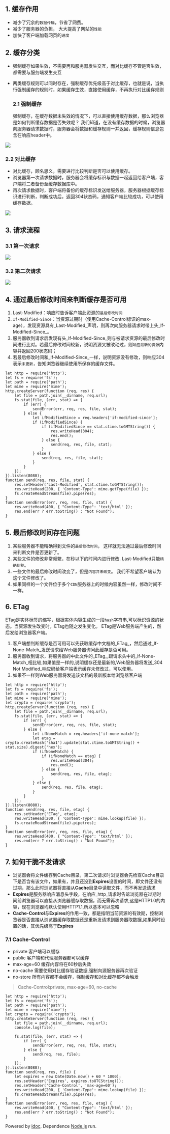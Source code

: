## 1\. 缓存作用

-   减少了冗余的`数据传输`，节省了网费。
-   减少了服务器的负担， 大大提高了网站的`性能`
-   加快了客户端加载网页的`速度`

## 2\. 缓存分类

-   强制缓存如果生效，不需要再和服务器发生交互，而对比缓存不管是否生效，都需要与服务端发生交互
-   两类缓存规则可以同时存在，强制缓存优先级高于对比缓存，也就是说，当执行强制缓存的规则时，如果缓存生效，直接使用缓存，不再执行对比缓存规则
    
    ### 2.1 强制缓存
    
    强制缓存，在缓存数据未失效的情况下，可以直接使用缓存数据，那么浏览器是如何判断缓存数据是否失效呢？ 我们知道，在没有缓存数据的时候，浏览器向服务器请求数据时，服务器会将数据和缓存规则一并返回，缓存规则信息包含在响应header中。

![](http://img.zhufengpeixun.cn/cache2.png)

### 2.2 对比缓存

-   对比缓存，顾名思义，需要进行比较判断是否可以使用缓存。
-   浏览器第一次请求数据时，服务器会将缓存标识与数据一起返回给客户端，客户端将二者备份至缓存数据库中。
-   再次请求数据时，客户端将备份的缓存标识发送给服务器，服务器根据缓存标识进行判断，判断成功后，返回304状态码，通知客户端比较成功，可以使用缓存数据。

![](http://img.zhufengpeixun.cn/cache4.png)

## 3\. 请求流程

### 3.1 第一次请求

![](http://img.zhufengpeixun.cn/cache6.png)

### 3.2 第二次请求

![](http://7xjf2l.com1.z0.glb.clouddn.com/cache.png)

## 4\. 通过最后修改时间来判断缓存是否可用

1.  Last-Modified：响应时告诉客户端此资源的`最后修改时间`
2.  `If-Modified-Since`：当资源过期时（使用Cache-Control标识的max-age），发现资源具有_Last-Modified_声明，则再次向服务器请求时带上头_If-Modified-Since_。
3.  服务器收到请求后发现有头_If-Modified-Since_则与被请求资源的最后修改时间进行比对。若最后修改时间较新，说明资源又被改动过，则`响应最新的资源`内容并返回200状态码；
4.  若最后修改时间和_If-Modified-Since_一样，说明资源没有修改，则响应304表示`未更新`，告知浏览器继续使用所保存的缓存文件。

```
let http = require('http');
let fs = require('fs');
let path = require('path');
let mime = require('mime');
http.createServer(function (req, res) {
    let file = path.join(__dirname, req.url);
    fs.stat(file, (err, stat) => {
        if (err) {
            sendError(err, req, res, file, stat);
        } else {
            let ifModifiedSince = req.headers['if-modified-since'];
            if (ifModifiedSince) {
                if (ifModifiedSince == stat.ctime.toGMTString()) {
                    res.writeHead(304);
                    res.end();
                } else {
                    send(req, res, file, stat);
                }
            } else {
                send(req, res, file, stat);
            }
        }
    });
}).listen(8080);
function send(req, res, file, stat) {
    res.setHeader('Last-Modified', stat.ctime.toGMTString());
    res.writeHead(200, { 'Content-Type': mime.getType(file) });
    fs.createReadStream(file).pipe(res);
}
function sendError(err, req, res, file, stat) {
    res.writeHead(400, { "Content-Type": 'text/html' });
    res.end(err ? err.toString() : "Not Found");
}

```

## 5\. 最后修改时间存在问题

1.  某些服务器不能精确得到文件的`最后修改时间`， 这样就无法通过最后修改时间来判断文件是否更新了。
2.  某些文件的修改非常频繁，在秒以下的时间内进行修改. Last-Modified只能`精确到秒`。
3.  一些文件的最后修改时间改变了，但是`内容并未改变`。 我们不希望客户端认为这个文件修改了。
4.  如果同样的一个文件位于多个`CDN`服务器上的时候内容虽然一样，修改时间不一样。

## 6\. ETag

ETag是实体标签的缩写，根据实体内容生成的一段`hash`字符串,可以标识资源的状态。当资源发生改变时，ETag也随之发生变化。 ETag是Web服务端产生的，然后发给浏览器客户端。

1.  客户端想判断缓存是否可用可以先获取缓存中文档的_ETag_，然后通过_If-None-Match_发送请求给Web服务器询问此缓存是否可用。
2.  服务器收到请求，将服务器的中此文件的_ETag_,跟请求头中的_If-None-Match_相比较,如果值是一样的,说明缓存还是最新的,Web服务器将发送_304 Not Modified_响应码给客户端表示缓存未修改过，可以使用。
3.  如果不一样则Web服务器将发送该文档的最新版本给浏览器客户端

```
let http = require('http');
let fs = require('fs');
let path = require('path');
let mime = require('mime');
let crypto = require('crypto');
http.createServer(function (req, res) {
    let file = path.join(__dirname, req.url);
    fs.stat(file, (err, stat) => {
        if (err) {
            sendError(err, req, res, file, stat);
        } else {
            let ifNoneMatch = req.headers['if-none-match'];
            let etag = crypto.createHash('sha1').update(stat.ctime.toGMTString() + stat.size).digest('hex');
            if (ifNoneMatch) {
                if (ifNoneMatch == etag) {
                    res.writeHead(304);
                    res.end();
                } else {
                    send(req, res, file, etag);
                }
            } else {
                send(req, res, file, etag);
            }
        }
    });
}).listen(8080);
function send(req, res, file, etag) {
    res.setHeader('ETag', etag);
    res.writeHead(200, { 'Content-Type': mime.lookup(file) });
    fs.createReadStream(file).pipe(res);
}
function sendError(err, req, res, file, etag) {
    res.writeHead(400, { "Content-Type": 'text/html' });
    res.end(err ? err.toString() : "Not Found");
}

```

## 7\. 如何干脆不发请求

-   浏览器会将文件缓存到Cache目录，第二次请求时浏览器会先检查Cache目录下是否含有该文件，如果有，并且还没到**Expires**设置的时间，即文件还没有过期，那么此时浏览器将直接从**Cache**目录中读取文件，而不再发送请求
-   **Expires**是服务器响应消息头字段，在响应_http_请求时告诉浏览器在过期时间前浏览器可以直接从浏览器缓存取数据，而无需再次请求,这是HTTP1.0的内容，现在浏览器均默认使用HTTP1.1,所以基本可以忽略
-   **Cache-Control**与**Expires**的作用一致，都是指明当前资源的有效期，控制浏览器是否直接从浏览器缓存取数据还是重新发请求到服务器取数据,如果同时设置的话，其优先级高于**Expires**

### 7.1 Cache-Control

-   private 客户端可以缓存
-   public 客户端和代理服务器都可以缓存
-   max-age=60 缓存内容将在60秒后失效
-   no-cache 需要使用对比缓存验证数据,强制向源服务器再次验证
-   no-store 所有内容都不会缓存，强制缓存和对比缓存都不会触发

> Cache-Control:private, max-age=60, no-cache

```
let http = require('http');
let fs = require('fs');
let path = require('path');
let mime = require('mime');
let crypto = require('crypto');
http.createServer(function (req, res) {
    let file = path.join(__dirname, req.url);
    console.log(file);

    fs.stat(file, (err, stat) => {
        if (err) {
            sendError(err, req, res, file, stat);
        } else {
            send(req, res, file);
        }
    });
}).listen(8080);
function send(req, res, file) {
    let expires = new Date(Date.now() + 60 * 1000);
    res.setHeader('Expires', expires.toUTCString());
    res.setHeader('Cache-Control', 'max-age=60');
    res.writeHead(200, { 'Content-Type': mime.lookup(file) });
    fs.createReadStream(file).pipe(res);
}
function sendError(err, req, res, file, etag) {
    res.writeHead(400, { "Content-Type": 'text/html' });
    res.end(err ? err.toString() : "Not Found");
}

```

Powered by [idoc](https://github.com/jaywcjlove/idoc). Dependence [Node.js](https://nodejs.org) run.